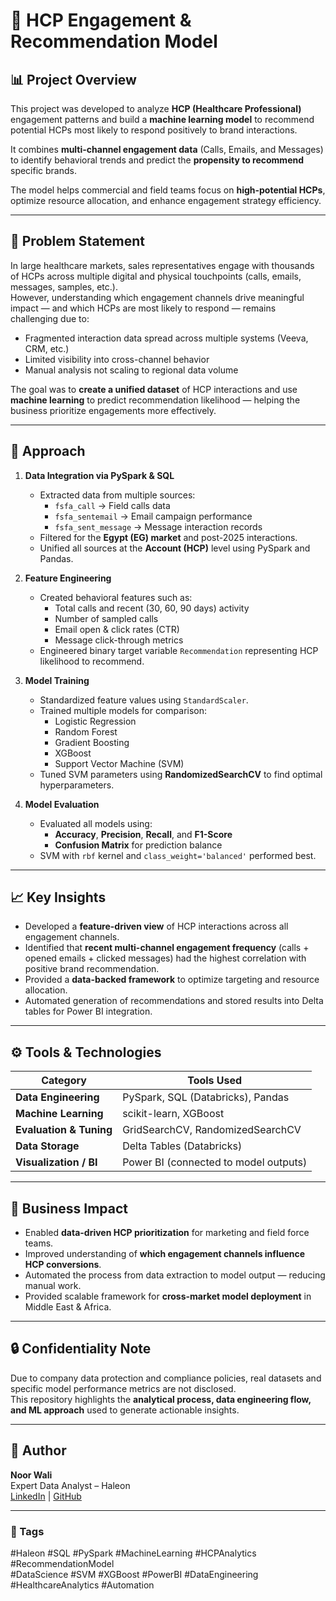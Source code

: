 # 🤖 HCP Engagement & Recommendation Model

## 📊 Project Overview

This project was developed to analyze **HCP (Healthcare Professional)** engagement patterns and build a **machine learning model** to recommend potential HCPs most likely to respond positively to brand interactions.  

It combines **multi-channel engagement data** (Calls, Emails, and Messages) to identify behavioral trends and predict the **propensity to recommend** specific brands.  

The model helps commercial and field teams focus on **high-potential HCPs**, optimize resource allocation, and enhance engagement strategy efficiency.

---

## 🧩 Problem Statement

In large healthcare markets, sales representatives engage with thousands of HCPs across multiple digital and physical touchpoints (calls, emails, messages, samples, etc.).  
However, understanding which engagement channels drive meaningful impact — and which HCPs are most likely to respond — remains challenging due to:
- Fragmented interaction data spread across multiple systems (Veeva, CRM, etc.)
- Limited visibility into cross-channel behavior
- Manual analysis not scaling to regional data volume

The goal was to **create a unified dataset** of HCP interactions and use **machine learning** to predict recommendation likelihood — helping the business prioritize engagements more effectively.

---

## 🧠 Approach

1. **Data Integration via PySpark & SQL**
   - Extracted data from multiple sources:
     - `fsfa_call` → Field calls data  
     - `fsfa_sentemail` → Email campaign performance  
     - `fsfa_sent_message` → Message interaction records  
   - Filtered for the **Egypt (EG) market** and post-2025 interactions.  
   - Unified all sources at the **Account (HCP)** level using PySpark and Pandas.  

2. **Feature Engineering**
   - Created behavioral features such as:
     - Total calls and recent (30, 60, 90 days) activity  
     - Number of sampled calls  
     - Email open & click rates (CTR)  
     - Message click-through metrics  
   - Engineered binary target variable `Recommendation` representing HCP likelihood to recommend.

3. **Model Training**
   - Standardized feature values using `StandardScaler`.  
   - Trained multiple models for comparison:
     - Logistic Regression  
     - Random Forest  
     - Gradient Boosting  
     - XGBoost  
     - Support Vector Machine (SVM)  
   - Tuned SVM parameters using **RandomizedSearchCV** to find optimal hyperparameters.  

4. **Model Evaluation**
   - Evaluated all models using:
     - **Accuracy**, **Precision**, **Recall**, and **F1-Score**  
     - **Confusion Matrix** for prediction balance  
   - SVM with `rbf` kernel and `class_weight='balanced'` performed best.  

---

## 📈 Key Insights

- Developed a **feature-driven view** of HCP interactions across all engagement channels.  
- Identified that **recent multi-channel engagement frequency** (calls + opened emails + clicked messages) had the highest correlation with positive brand recommendation.  
- Provided a **data-backed framework** to optimize targeting and resource allocation.  
- Automated generation of recommendations and stored results into Delta tables for Power BI integration.  

---

## ⚙️ Tools & Technologies

| Category | Tools Used |
|-----------|-------------|
| **Data Engineering** | PySpark, SQL (Databricks), Pandas |
| **Machine Learning** | scikit-learn, XGBoost |
| **Evaluation & Tuning** | GridSearchCV, RandomizedSearchCV |
| **Data Storage** | Delta Tables (Databricks) |
| **Visualization / BI** | Power BI (connected to model outputs) |

---

## 🚀 Business Impact

- Enabled **data-driven HCP prioritization** for marketing and field force teams.  
- Improved understanding of **which engagement channels influence HCP conversions**.  
- Automated the process from data extraction to model output — reducing manual work.  
- Provided scalable framework for **cross-market model deployment** in Middle East & Africa.

---

## 🔒 Confidentiality Note

Due to company data protection and compliance policies, real datasets and specific model performance metrics are not disclosed.  
This repository highlights the **analytical process, data engineering flow, and ML approach** used to generate actionable insights.

---

## 👤 Author

**Noor Wali**  
Expert Data Analyst – Haleon  
[LinkedIn](https://www.linkedin.com/in/your-link) | [GitHub](https://github.com/noorw8354)

---

### 🔖 Tags
#Haleon #SQL #PySpark #MachineLearning #HCPAnalytics #RecommendationModel  
#DataScience #SVM #XGBoost #PowerBI #DataEngineering #HealthcareAnalytics #Automation
